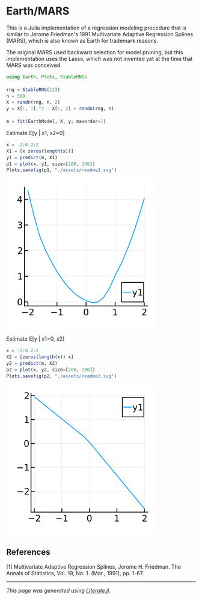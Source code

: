 # Earth/MARS

This is a Julia implementation of a regression modeling procedure that
is similar to Jerome Friedman's 1991 Multivariate Adaptive Regression
Splines (MARS), which is also known as Earth for trademark reasons.

The original MARS used backward selection for model pruning, but this
implementation uses the Lasso, which was not invented yet at the time
that MARS was conceived.

````julia
using Earth, Plots, StableRNGs

rng = StableRNG(123)
n = 500
X = randn(rng, n, 2)
y = X[:, 1].^2 - X[:, 2] + randn(rng, n)

m = fit(EarthModel, X, y; maxorder=1)
````

Estimate E[y | x1, x2=0]

````julia
x = -2:0.2:2
X1 = [x zeros(length(x))]
y1 = predict(m, X1)
p1 = plot(x, y1, size=[200, 200])
Plots.savefig(p1, "./assets/readme1.svg")
````

![Example plot 1](assets/readme1.svg)

Estimate E[y | x1=0, x2]

````julia
x = -2:0.2:2
X2 = [zeros(length(x)) x]
y2 = predict(m, X2)
p2 = plot(x, y2, size=[200, 200])
Plots.savefig(p2, "./assets/readme2.svg")
````

![Example plot 2](assets/readme2.svg)

## References

[1] Multivariate Adaptive Regression Splines, Jerome H. Friedman.
The Annals of Statistics, Vol. 19, No. 1. (Mar., 1991), pp. 1-67.

---

*This page was generated using [Literate.jl](https://github.com/fredrikekre/Literate.jl).*

